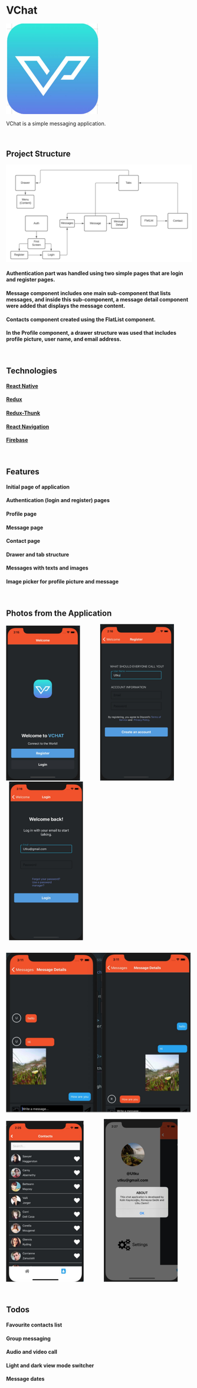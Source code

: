 # VChat

<img src="src/images/vchat.png" width="250">

VChat is a simple messaging application.

<br>

## Project Structure

<img src="src/images/structure.png" width="800">

#### Authentication part was handled using two simple pages that are login and register pages.
#### Message component includes one main sub-component that lists messages, and inside this sub-component, a message detail component were added that displays the message content.
#### Contacts component created using the FlatList component.
#### In the Profile component, a drawer structure was used that includes profile picture, user name, and email address.

<br>

## Technologies

#### [React Native](https://reactnative.dev/)
#### [Redux](https://redux.js.org/)
#### [Redux-Thunk](https://github.com/reduxjs/redux-thunk)
#### [React Navigation](https://reactnavigation.org/)
#### [Firebase](https://firebase.google.com/)

<br>

## Features

#### Initial page of application
#### Authentication (login and register) pages
#### Profile page
#### Message page
#### Contact page
#### Drawer and tab structure
#### Messages with texts and images
#### Image picker for profile picture and message

<br>

## Photos from the Application

<img src="src/images/initial_page.png" width="200">&nbsp; &nbsp; &nbsp; &nbsp; &nbsp; &nbsp; &nbsp; <img src="src/images/register.png" width="200">&nbsp; &nbsp; &nbsp; &nbsp; &nbsp; &nbsp; &nbsp; <img src="src/images/login.png" width="200">

<br>

<img src="src/images/message.png" width="500">

<br>

<img src="src/images/contacts.png" width="210">&nbsp; &nbsp; &nbsp; &nbsp; &nbsp; &nbsp; &nbsp; <img src="src/images/profile.png" width="200">

<br>

## Todos

#### Favourite contacts list
#### Group messaging
#### Audio and video call
#### Light and dark view mode switcher
#### Message dates
